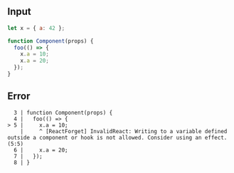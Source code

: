 
## Input

```javascript
let x = { a: 42 };

function Component(props) {
  foo(() => {
    x.a = 10;
    x.a = 20;
  });
}

```


## Error

```
  3 | function Component(props) {
  4 |   foo(() => {
> 5 |     x.a = 10;
    |     ^ [ReactForget] InvalidReact: Writing to a variable defined outside a component or hook is not allowed. Consider using an effect. (5:5)
  6 |     x.a = 20;
  7 |   });
  8 | }
```
          
      